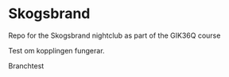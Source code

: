 # Skogsbrand
Repo for the Skogsbrand nightclub as part of the GIK36Q course

Test om kopplingen fungerar.

Branchtest